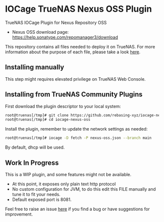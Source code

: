 # IOCage TrueNAS Nexus OSS Plugin

TrueNAS IOCage Plugin for Nexus Repository OSS

 - Nexus OSS download page: https://help.sonatype.com/repomanager3/download

This repository contains all files needed to deploy it on TrueNAS.
For more information about the purpose of each file, please take a look [here](https://www.truenas.com/docs/hub/contributing/creating-plugins/).


## Installing manually

This step might requires elevated privilege on TrueNAS Web Console.


## Installing from TrueNAS Community Plugins

First download the plugin descriptor to your local system:

```bash
root@truenas[/tmp]# git clone https://github.com/rebasing-xyz/iocage-nexus-oss.git
root@truenas[/tmp]# cd iocage-nexus-oss
```

Install the plugin, remember to update the network settings as needed:

```bash
root@truenas[/tmp]# iocage -D fetch -P nexus-oss.json --branch main
```

By default, dhcp will be used.


## Work In Progress

This is a WIP plugin, and some features might not be available.
 - At this point, it exposes only plain text http protocol
 - No custom configuration for JVM, to do this edit this FILE manually and tune it to fit your needs.
 - Default exposed port is 8081.

Feel free to raise an issue [here](https://github.com/rebase-xyz/iocage-nexus-oss/issues/new/choose) if you find a bug or have suggestions for improvement.



